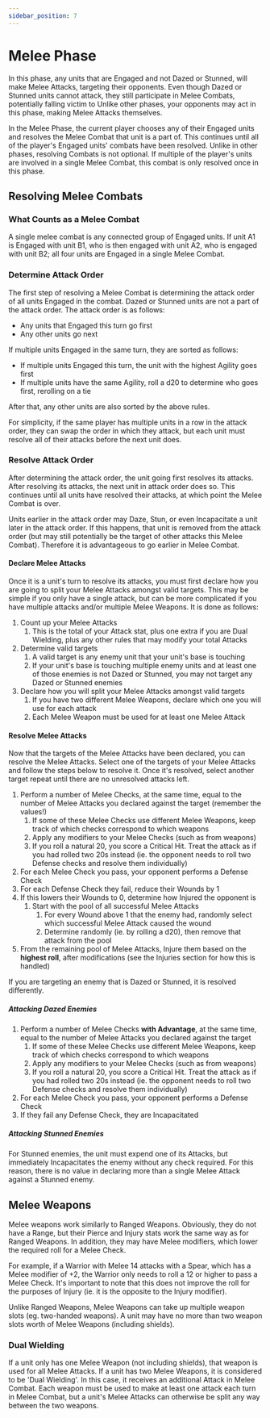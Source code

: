 ```yaml
---
sidebar_position: 7
---
```

# Melee Phase

In this phase, any units that are Engaged and not Dazed or Stunned, will make Melee Attacks, targeting their opponents. Even though Dazed or Stunned units cannot attack, they still participate in Melee Combats, potentially falling victim to
Unlike other phases, your opponents may act in this phase, making Melee Attacks themselves.

In the Melee Phase, the current player chooses any of their Engaged units and resolves the Melee Combat that unit is a part of. This continues until all of the player's Engaged units' combats have been resolved. Unlike in other phases, resolving Combats is not optional. If multiple of the player's units are involved in a single Melee Combat, this combat is only resolved once in this phase.

## Resolving Melee Combats

### What Counts as a Melee Combat

A single melee combat is any connected group of Engaged units. If unit A1 is Engaged with unit B1, who is then engaged with unit A2, who is engaged with unit B2; all four units are Engaged in a single Melee Combat.

<!--
Visual example to be added here.
-->
### Determine Attack Order

The first step of resolving a Melee Combat is determining the attack order of all units Engaged in the combat. Dazed or Stunned units are not a part of the attack order. The attack order is as follows:

* Any units that Engaged this turn go first
* Any other units go next

If multiple units Engaged in the same turn, they are sorted as follows:

* If multiple units Engaged this turn, the unit with the highest Agility goes first
* If multiple units have the same Agility, roll a d20 to determine who goes first, rerolling on a tie

After that, any other units are also sorted by the above rules.

For simplicity, if the same player has multiple units in a row in the attack order, they can swap the order in which they attack, but each unit must resolve all of their attacks before the next unit does.


### Resolve Attack Order

After determining the attack order, the unit going first resolves its attacks. After resolving its attacks, the next unit in attack order does so. This continues until all units have resolved their attacks, at which point the Melee Combat is over.

Units earlier in the attack order may Daze, Stun, or even Incapacitate a unit later in the attack order. If this happens, that unit is removed from the attack order (but may still potentially be the target of other attacks this Melee Combat). Therefore it is advantageous to go earlier in Melee Combat.

#### Declare Melee Attacks

Once it is a unit's turn to resolve its attacks, you must first declare how you are going to split your Melee Attacks amongst valid targets. This may be simple if you only have a single attack, but can be more complicated if you have multiple attacks and/or multiple Melee Weapons. It is done as follows:

1. Count up your Melee Attacks
	1. This is the total of your Attack stat, plus one extra if you are Dual Wielding, plus any other rules that may modify your total Attacks
2. Determine valid targets
	1. A valid target is any enemy unit that your unit's base is touching
	2. If your unit's base is touching multiple enemy units and at least one of those enemies is not Dazed or Stunned, you may not target any Dazed or Stunned enemies
3. Declare how you will split your Melee Attacks amongst valid targets
	1. If you have two different Melee Weapons, declare which one you will use for each attack
	2. Each Melee Weapon must be used for at least one Melee Attack
#### Resolve Melee Attacks

Now that the targets of the Melee Attacks have been declared, you can resolve the Melee Attacks. Select one of the targets of your Melee Attacks and follow the steps below to resolve it. Once it's resolved, select another target repeat until there are no unresolved attacks left.

1. Perform a number of Melee Checks, at the same time, equal to the number of Melee Attacks you declared against the target (remember the values!)
	1.  If some of these Melee Checks use different Melee Weapons, keep track of which checks correspond to which weapons
	2. Apply any modifiers to your Melee Checks (such as from weapons)
	3. If you roll a natural 20, you score a Critical Hit. Treat the attack as if you had rolled two 20s instead (ie. the opponent needs to roll two Defense checks and resolve them individually)
2. For each Melee Check you pass, your opponent performs a Defense Check
3. For each Defense Check they fail, reduce their Wounds by 1
4. If this lowers their Wounds to 0, determine how Injured the opponent is
	1. Start with the pool of all successful Melee Attacks
		1. For every Wound above 1 that the enemy had, randomly select which successful Melee Attack caused the wound
		2. Determine randomly (ie. by rolling a d20), then remove that attack from the pool
5. From the remaining pool of Melee Attacks, Injure them based on the **highest roll**, after modifications (see the Injuries section for how this is handled)

If you are targeting an enemy that is Dazed or Stunned, it is resolved differently.
##### Attacking Dazed Enemies

1. Perform a number of Melee Checks **with Advantage**, at the same time, equal to the number of Melee Attacks you declared against the target
	1.  If some of these Melee Checks use different Melee Weapons, keep track of which checks correspond to which weapons
	2. Apply any modifiers to your Melee Checks (such as from weapons)
	3. If you roll a natural 20, you score a Critical Hit. Treat the attack as if you had rolled two 20s instead (ie. the opponent needs to roll two Defense checks and resolve them individually)
2. For each Melee Check you pass, your opponent performs a Defense Check
3. If they fail any Defense Check, they are Incapacitated

##### Attacking Stunned Enemies

For Stunned enemies, the unit must expend one of its Attacks, but immediately Incapacitates the enemy without any check required. For this reason, there is no value in declaring more than a single Melee Attack against a Stunned enemy.

## Melee Weapons

Melee weapons work similarly to Ranged Weapons. Obviously, they do not have a Range, but their Pierce and Injury stats work the same way as for Ranged Weapons. In addition, they may have Melee modifiers, which lower the required roll for a Melee Check.

For example, if a Warrior with Melee 14 attacks with a Spear, which has a Melee modifier of +2, the Warrior only needs to roll a 12 or higher to pass a Melee Check. It's important to note that this does not improve the roll for the purposes of Injury (ie. it is the opposite to the Injury modifier).

Unlike Ranged Weapons, Melee Weapons can take up multiple weapon slots (eg. two-handed weapons). A unit may have no more than two weapon slots worth of Melee Weapons (including shields).

### Dual Wielding

If a unit only has one Melee Weapon (not including shields), that weapon is used for all Melee Attacks. If a unit has two Melee Weapons, it is considered to be 'Dual Wielding'. In this case, it receives an additional Attack in Melee Combat. Each weapon must be used to make at least one attack each turn in Melee Combat, but a unit's Melee Attacks can otherwise be split any way between the two weapons.

<!--
JP 25-03-25: Add a simple overview of how to resolve a melee combat.
-->


<!--
JP 27-10-25: Rewording the following:

Melee combat follows the steps below:
1. Choose which combat to resolve, repeat full process per combat for each engaged unit you control.
2. Work out the order of attacking based on the following:
  :::tip[First round order]
  Whoever charged in this turn goes first
  :::
  :::tip[Future turns order]
  After that, go by Agility order (lowest Agility to highest)
  :::
  :::tip[Multiple attackers]
  In the case that two or more of a single player’s units are attacking before an opponent’s unit, that player may choose the order of attacks
  :::
3. Each unit’s attacks are fully resolved in order of attacking. They are resolved as follows:
  :::tip[Target]
  Choose a target that the unit is in base contact with
  :::
  :::tip[Roll attack]
  The attacker performs a Melee check (remember the value!). If the attacker rolls a natural 20, they Crit and immediately skip to Wounds.
  :::
  :::tip[Check defence]
  If the attacker passes, the target performs a Defence check
  :::
  :::tip[Wounds]
  If the target fails, their Wounds are reduced by 1. If this lowers their Wounds to 0, the attacker injuries them based on what was rolled in the attack. (see the Injuries section for how this is handled)
  :::
4. Any unit that was Injured before they got the chance to attack, loses their chance

Note that there are different rules for attacking Knocked Down or Stunned enemies in Close Combat. See the Injuries section for details.
-->


